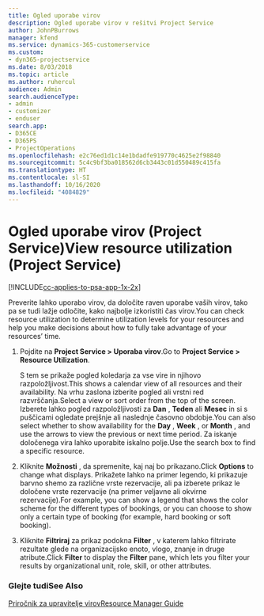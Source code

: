 ```yaml
---
title: Ogled uporabe virov
description: Ogled uporabe virov v rešitvi Project Service
author: JohnPBurrows
manager: kfend
ms.service: dynamics-365-customerservice
ms.custom:
- dyn365-projectservice
ms.date: 8/03/2018
ms.topic: article
ms.author: ruhercul
audience: Admin
search.audienceType:
- admin
- customizer
- enduser
search.app:
- D365CE
- D365PS
- ProjectOperations
ms.openlocfilehash: e2c76ed1d1c14e1bdadfe919770c4625e2f98840
ms.sourcegitcommit: 5c4c9bf3ba018562d6cb3443c01d550489c415fa
ms.translationtype: HT
ms.contentlocale: sl-SI
ms.lasthandoff: 10/16/2020
ms.locfileid: "4084829"
---
```

# <a name="view-resource-utilization-project-service"></a><span data-ttu-id="b7523-103">Ogled uporabe virov (Project Service)</span><span class="sxs-lookup"><span data-stu-id="b7523-103">View resource utilization (Project Service)</span></span>

[!INCLUDE[cc-applies-to-psa-app-1x-2x](../includes/cc-applies-to-psa-app-1x-2x.md)]

<span data-ttu-id="b7523-104">Preverite lahko uporabo virov, da določite raven uporabe vaših virov, tako pa se tudi lažje odločite, kako najbolje izkoristiti čas virov.</span><span class="sxs-lookup"><span data-stu-id="b7523-104">You can check resource utilization to determine utilization levels for your resources and help you make decisions about how to fully take advantage of your resources’ time.</span></span>  
  
1. <span data-ttu-id="b7523-105">Pojdite na **Project Service > Uporaba virov**.</span><span class="sxs-lookup"><span data-stu-id="b7523-105">Go to **Project Service > Resource Utilization**.</span></span> 

     <span data-ttu-id="b7523-106">S tem se prikaže pogled koledarja za vse vire in njihovo razpoložljivost.</span><span class="sxs-lookup"><span data-stu-id="b7523-106">This shows a calendar view of all resources and their availability.</span></span> <span data-ttu-id="b7523-107">Na vrhu zaslona izberite pogled ali vrstni red razvrščanja.</span><span class="sxs-lookup"><span data-stu-id="b7523-107">Select a view or sort order from the top of the screen.</span></span> <span data-ttu-id="b7523-108">Izberete lahko pogled razpoložljivosti za **Dan** , **Teden** ali **Mesec** in si s puščicami ogledate prejšnje ali naslednje časovno obdobje.</span><span class="sxs-lookup"><span data-stu-id="b7523-108">You can also select whether to show availability for the **Day** , **Week** , or **Month** , and use the arrows to view the previous or next time period.</span></span> <span data-ttu-id="b7523-109">Za iskanje določenega vira lahko uporabite iskalno polje.</span><span class="sxs-lookup"><span data-stu-id="b7523-109">Use the search box to find a specific resource.</span></span>      
  
2. <span data-ttu-id="b7523-110">Kliknite **Možnosti** , da spremenite, kaj naj bo prikazano.</span><span class="sxs-lookup"><span data-stu-id="b7523-110">Click **Options** to change what displays.</span></span> <span data-ttu-id="b7523-111">Prikažete lahko na primer legendo, ki prikazuje barvno shemo za različne vrste rezervacije, ali pa izberete prikaz le določene vrste rezervacije (na primer veljavne ali okvirne rezervacije).</span><span class="sxs-lookup"><span data-stu-id="b7523-111">For example, you can show a legend that shows the color scheme for the different types of bookings, or you can choose to show only a certain type of booking (for example, hard booking or soft booking).</span></span>  

3. <span data-ttu-id="b7523-112">Kliknite **Filtriraj** za prikaz podokna **Filter** , v katerem lahko filtrirate rezultate glede na organizacijsko enoto, vlogo, znanje in druge atribute.</span><span class="sxs-lookup"><span data-stu-id="b7523-112">Click **Filter** to display the **Filter** pane, which lets you filter your results by organizational unit, role, skill, or other attributes.</span></span>  
  
### <a name="see-also"></a><span data-ttu-id="b7523-113">Glejte tudi</span><span class="sxs-lookup"><span data-stu-id="b7523-113">See Also</span></span>  
 [<span data-ttu-id="b7523-114">Priročnik za upravitelje virov</span><span class="sxs-lookup"><span data-stu-id="b7523-114">Resource Manager Guide</span></span>](../psa/resource-manager-guide.md)
